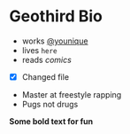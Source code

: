 # Geothird Bio

- works [@younique](http://www.youniqueproducts.com)
- lives `here`
- reads *comics*
- [x] Changed file
- Master at freestyle rapping
- Pugs not drugs

**Some bold text for fun**
